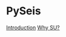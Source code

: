 PySeis
======

[Introduction](https://github.com/stuliveshere/PySeis/blob/master/notebooks/Introduction.ipynb)
[Why SU?](https://github.com/stuliveshere/PySeis/blob/master/notebooks/2.0%20The%20SU%20interface.ipynb)

